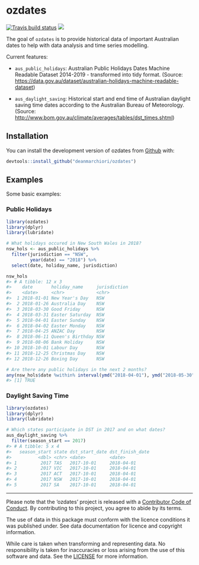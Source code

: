 
<!-- README.md is generated from README.Rmd. Please edit that file -->

# ozdates

[![Travis build
status](https://travis-ci.org/deanmarchiori/ozdates.svg?branch=master)](https://travis-ci.org/deanmarchiori/ozdates)
![](https://img.shields.io/badge/lifecycle-experimental-orange.svg)

The goal of `ozdates` is to provide historical data of important
Australian dates to help with data analysis and time series modelling.

Current features:

  - `aus_public_holidays`: Australian Public Holidays Dates Machine
    Readable Dataset 2014-2019 - transformed into tidy format. (Source:
    <https://data.gov.au/dataset/australian-holidays-machine-readable-dataset>)

  - `aus_daylight_saving`: Historical start and end time of Australian
    daylight saving time dates according to the Australian Bureau of
    Meteorology. (Source:
    <http://www.bom.gov.au/climate/averages/tables/dst_times.shtml>)

## Installation

You can install the development version of ozdates from
[Github](https://github.com/deanmarchiori/ozdates) with:

``` r
devtools::install_github("deanmarchiori/ozdates")
```

## Examples

Some basic examples:

### Public Holidays

``` r
library(ozdates)
library(dplyr)
library(lubridate)

# What holidays occured in New South Wales in 2018?
nsw_hols <- aus_public_holidays %>% 
  filter(jurisdiction == "NSW",
         year(date) == "2018") %>% 
  select(date, holiday_name, jurisdiction)

nsw_hols
#> # A tibble: 12 x 3
#>    date       holiday_name     jurisdiction
#>    <date>     <chr>            <chr>       
#>  1 2018-01-01 New Year's Day   NSW         
#>  2 2018-01-26 Australia Day    NSW         
#>  3 2018-03-30 Good Friday      NSW         
#>  4 2018-03-31 Easter Saturday  NSW         
#>  5 2018-04-01 Easter Sunday    NSW         
#>  6 2018-04-02 Easter Monday    NSW         
#>  7 2018-04-25 ANZAC Day        NSW         
#>  8 2018-06-11 Queen's Birthday NSW         
#>  9 2018-08-06 Bank Holiday     NSW         
#> 10 2018-10-01 Labour Day       NSW         
#> 11 2018-12-25 Christmas Day    NSW         
#> 12 2018-12-26 Boxing Day       NSW

# Are there any public holidays in the next 2 months?
any(nsw_hols$date %within% interval(ymd("2018-04-01"), ymd("2018-05-30")))
#> [1] TRUE
```

### Daylight Saving Time

``` r
library(ozdates)
library(dplyr)
library(lubridate)

# Which states participate in DST in 2017 and on what dates?
aus_daylight_saving %>% 
  filter(season_start == 2017)
#> # A tibble: 5 x 4
#>   season_start state dst_start_date dst_finish_date
#>          <dbl> <chr> <date>         <date>         
#> 1         2017 TAS   2017-10-01     2018-04-01     
#> 2         2017 VIC   2017-10-01     2018-04-01     
#> 3         2017 ACT   2017-10-01     2018-04-01     
#> 4         2017 NSW   2017-10-01     2018-04-01     
#> 5         2017 SA    2017-10-01     2018-04-01
```

-----

Please note that the ‘ozdates’ project is released with a [Contributor
Code of Conduct](CODE_OF_CONDUCT.md). By contributing to this project,
you agree to abide by its terms.

The use of data in this package must conform with the licence conditions
it was published under. See data documentation for licence and copyright
information.

While care is taken when transforming and representing data. No
responsibility is taken for inaccuracies or loss arising from the use of
this software and data. See the [LICENSE](LICENSE.md) for more
information.
